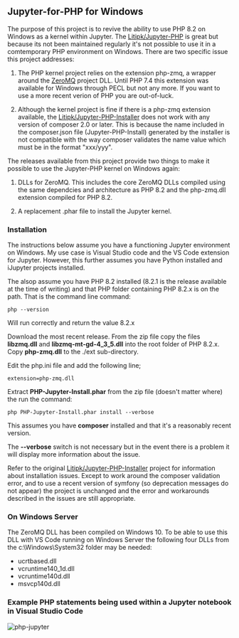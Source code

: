 ﻿## Jupyter-for-PHP for Windows

The purpose of this project is to revive the ability to use PHP 8.2 on Windows as a kernel within Jupyter.  The [Litipk/Jupyter-PHP](https://github.com/Litipk/Jupyter-PHP) is great but because its not been maintained regularly it's not possible to use it in a comtemporary PHP environment on Windows.  There are two specific issue this project addresses:

1) The PHP kernel project relies on the extension php-zmq, a wrapper around the [ZeroMQ](https://zeromq.org/) project DLL.  Until PHP 7.4 this extension was available for Windows through PECL but not any more.  If you want to use a more recent verion of PHP you are out-of-luck.

2) Although the kernel project is fine if there is a php-zmq extension available, the [Litipk/Jupyter-PHP-Installer](https://github.com/Litipk/Jupyter-PHP-Installer) does not work with any version of composer 2.0 or later.  This is because the name included in the composer.json file (Jupyter-PHP-Install) generated by the installer is not compatible with the way composer validates the name value which must be in the format "xxx/yyy".

The releases available from this project provide two things to make it possible to use the Jupyter-PHP kernel on Windows again:

1) DLLs for ZeroMQ.  This includes the core ZeroMQ DLLs compiled using the same dependcies and architecture as PHP 8.2 and the php-zmq.dll extension compiled for PHP 8.2.

2) A replacement .phar file to install the Jupyter kernel.

### Installation

The instructions below assume you have a functioning Jupyter environment on Windows.  My use case is Visual Studio code and the VS Code extension for Jupyter.  However, this further assumes you have Python installed and iJupyter projects installed.

The alsop assume you have PHP 8.2 installed (8.2.1 is the release available at the time of writing) and that PHP folder containing PHP 8.2.x is on the path.  That is the command line command:

```
php --version
```

Will run correctly and return the value 8.2.x

Download the most recent release.  From the zip file copy the files **libzmq.dll** and **libzmq-mt-gd-4_3_5.dll** into the root folder of PHP 8.2.x.  Copy **php-zmq.dll** to the ./ext sub-directory.

Edit the php.ini file and add the following line;

```
extension=php-zmq.dll
```

Extract **PHP-Jupyter-Install.phar** from the zip file (doesn't matter where) the run the command:

```
php PHP-Jupyter-Install.phar install --verbose
```

This assumes you have **composer** installed and that it's a reasonably recent version.

The **--verbose** switch is not necessary but in the event there is a problem it will display more information about the issue.

Refer to the original [Litipk/Jupyter-PHP-Installer](https://github.com/Litipk/Jupyter-PHP-Installer) project for information about installation issues.  Except to work around the composer validation error, and to use a recent version of symfony (so deprecation messages do not appear) the project is unchanged and the error and workarounds described in the issues are still appropriate.

### On Windows Server

The ZeroMQ DLL has been compiled on Windows 10.  To be able to use this DLL with VS Code running on Windows Server the following four DLLs from the c:\Windows\System32 folder may be needed:

* ucrtbased.dll
* vcruntime140_1d.dll
* vcruntime140d.dll
* msvcp140d.dll

### Example PHP statements being used within a Jupyter notebook in Visual Studio Code

![php-jupyter](https://user-images.githubusercontent.com/1221824/212504015-37a0947b-222f-47d2-b601-bc66321bb36b.png)
